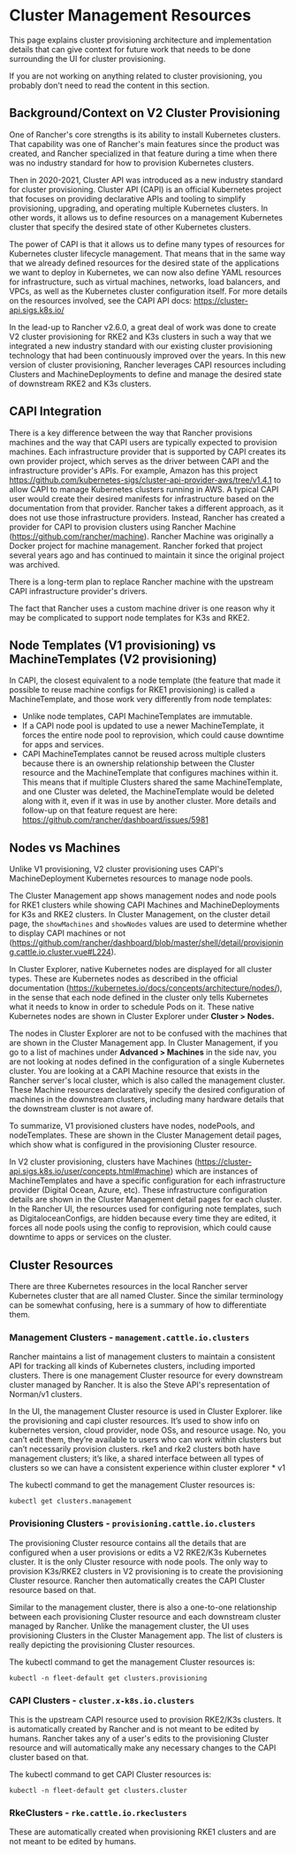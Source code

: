 # Cluster Management Resources

This page explains cluster provisioning architecture and implementation details that can give context for future work that needs to be done surrounding the UI for cluster provisioning.

If you are not working on anything related to cluster provisioning, you probably don't need to read the content in this section.

## Background/Context on V2 Cluster Provisioning

One of Rancher's core strengths is its ability to install Kubernetes clusters. That capability was one of Rancher's main features since the product was created, and Rancher specialized in that feature during a time when there was no industry standard for how to provision Kubernetes clusters.

Then in 2020-2021, Cluster API was introduced as a new industry standard for cluster provisioning. Cluster API (CAPI) is an official Kubernetes project that focuses on providing declarative APIs and tooling to simplify provisioning, upgrading, and operating multiple Kubernetes clusters. In other words, it allows us to define  resources on a management Kubernetes cluster that specify the desired state of other Kubernetes clusters.

The power of CAPI is that it allows us to define many types of resources for Kubernetes cluster lifecycle management. That means that in the same way that we already defined resources for the desired state of the applications we want to deploy in Kubernetes, we can now also define YAML resources for infrastructure, such as virtual machines, networks, load balancers, and VPCs, as well as the Kubernetes cluster configuration itself. For more details on the resources involved, see the CAPI API docs: https://cluster-api.sigs.k8s.io/

In the lead-up to Rancher v2.6.0, a great deal of work was done to create V2 cluster provisioning for RKE2 and K3s clusters in such a way that we integrated a new industry standard with our existing cluster provisioning technology that had been continuously improved over the years. In this new version of cluster provisioning, Rancher leverages CAPI resources including Clusters and MachineDeployments to define and manage the desired state of downstream RKE2 and K3s clusters.

## CAPI Integration

There is a key difference between the way that Rancher provisions machines and the way that CAPI users are typically expected to provision machines. Each infrastructure provider that is supported by CAPI creates its own provider project, which serves as the driver between CAPI and the infrastructure provider's APIs. For example, Amazon has this project https://github.com/kubernetes-sigs/cluster-api-provider-aws/tree/v1.4.1 to allow CAPI to manage Kubernetes clusters running in AWS. A typical CAPI user would create their desired manifests for infrastructure based on the documentation from that provider. Rancher takes a different approach, as it does not use those infrastructure providers. Instead, Rancher has created a provider for CAPI to provision clusters using Rancher Machine (https://github.com/rancher/machine). Rancher Machine was originally a Docker project for machine management. Rancher forked that project several years ago and has continued to maintain it since the original project was archived.

There is a long-term plan to replace Rancher machine with the upstream CAPI infrastructure provider's drivers.

The fact that Rancher uses a custom machine driver is one reason why it may be complicated to support node templates for K3s and RKE2.

## Node Templates (V1 provisioning) vs MachineTemplates (V2 provisioning)

In CAPI, the closest equivalent to a node template (the feature that made it possible to reuse machine configs for RKE1 provisioning) is called a MachineTemplate, and those work very differently from node templates:

- Unlike node templates, CAPI MachineTemplates are immutable.
- If a CAPI node pool is updated to use a newer MachineTemplate, it forces the entire node pool to reprovision, which could cause downtime for apps and services.
- CAPI MachineTemplates cannot be reused across multiple clusters because there is an ownership relationship between the Cluster resource and the MachineTemplate that configures machines within it. This means that if multiple Clusters shared the same MachineTemplate, and one Cluster was deleted, the MachineTemplate would be deleted along with it, even if it was in use by another cluster. More details and follow-up on that feature request are here: https://github.com/rancher/dashboard/issues/5981

## Nodes vs Machines

Unlike V1 provisioning, V2 cluster provisioning uses CAPI's MachineDeployment Kubernetes resources to manage node pools.

The Cluster Management app shows management nodes and node pools for RKE1 clusters while showing CAPI Machines and MachineDeployments for K3s and RKE2 clusters. In Cluster Management, on the cluster detail page, the `showMachines` and `showNodes` values are used to determine whether to display CAPI machines or not (https://github.com/rancher/dashboard/blob/master/shell/detail/provisioning.cattle.io.cluster.vue#L224).

In Cluster Explorer, native Kubernetes nodes are displayed for all cluster types. These are Kubernetes nodes as described in the official documentation (https://kubernetes.io/docs/concepts/architecture/nodes/), in the sense that each node defined in the cluster only tells Kubernetes what it needs to know in order to schedule Pods on it. These native Kubernetes nodes are shown in Cluster Explorer under **Cluster > Nodes.**

The nodes in Cluster Explorer are not to be confused with the machines that are shown in the Cluster Management app. In Cluster Management, if you go to a list of machines under **Advanced > Machines** in the side nav, you are not looking at nodes defined in the configuration of a single Kubernetes cluster. You are looking at a CAPI Machine resource that exists in the Rancher server's local cluster, which is also called the management cluster. These Machine resources declaratively specify the desired configuration of machines in the downstream clusters, including many hardware details that the downstream cluster is not aware of.

To summarize, V1 provisioned clusters have nodes, nodePools, and nodeTemplates. These are shown in the Cluster Management detail pages, which show what is configured in the provisioning Cluster resource.

In V2 cluster provisioning, clusters have Machines (https://cluster-api.sigs.k8s.io/user/concepts.html#machine) which are instances of MachineTemplates and have a specific configuration for each infrastructure provider (Digital Ocean, Azure, etc). These infrastructure configuration details are shown in the Cluster Management detail pages for each cluster. In the Rancher UI, the resources used for configuring note templates, such as DigitaloceanConfigs, are hidden because every time they are edited, it forces all node pools using the config to reprovision, which could cause downtime to apps or services on the cluster.

## Cluster Resources

There are three Kubernetes resources in the local Rancher server Kubernetes cluster that are all named Cluster. Since the similar terminology can be somewhat confusing, here is a summary of how to differentiate them.

### Management Clusters - `management.cattle.io.clusters`

Rancher maintains a list of management clusters to maintain a consistent API for tracking all kinds of Kubernetes clusters, including imported clusters. There is one management Cluster resource for every downstream cluster managed by Rancher. It is also the Steve API's representation of Norman/v1 clusters.

In the UI, the management Cluster resource is used in Cluster Explorer. like the provisioning and capi cluster resources. It’s used to show info on kubernetes version, cloud provider, node OSs, and resource usage. No, you can’t edit them, they’re available to users who can work within clusters but can’t necessarily provision clusters. rke1 and rke2 clusters both have management clusters; it’s like, a shared interface between all types of clusters so we can have a consistent experience within cluster explorer
			* v1

The kubectl command to get the management Cluster resources is:

```
kubectl get clusters.management
```

### Provisioning Clusters - `provisioning.cattle.io.clusters`

The provisioning Cluster resource contains all the details that are configured when a user provisions or edits a V2 RKE2/K3s Kubernetes cluster. It is the only Cluster resource with node pools. The only way to provision K3s/RKE2 clusters in V2 provisioning is to create the provisioning Cluster resource. Rancher then automatically creates the CAPI Cluster resource based on that.

Similar to the management cluster, there is also a one-to-one relationship between each provisioning Cluster resource and each downstream cluster managed by Rancher. Unlike the management cluster, the UI uses provisioning Clusters in the Cluster Management app. The list of clusters is really depicting the provisioning Cluster resources.

The kubectl command to get the management Cluster resources is:

```
kubectl -n fleet-default get clusters.provisioning
```

### CAPI Clusters - `cluster.x-k8s.io.clusters`

This is the upstream CAPI resource used to provision RKE2/K3s clusters. It is automatically created by Rancher and is not meant to be edited by humans. Rancher takes any of a user's edits to the provisioning Cluster resource and will automatically make any necessary changes to the CAPI cluster based on that.

The kubectl command to get CAPI Cluster resources is:

```
kubectl -n fleet-default get clusters.cluster
```
	
### RkeClusters - `rke.cattle.io.rkeclusters`

These are automatically created when provisioning RKE1 clusters and are not meant to be edited by humans.
